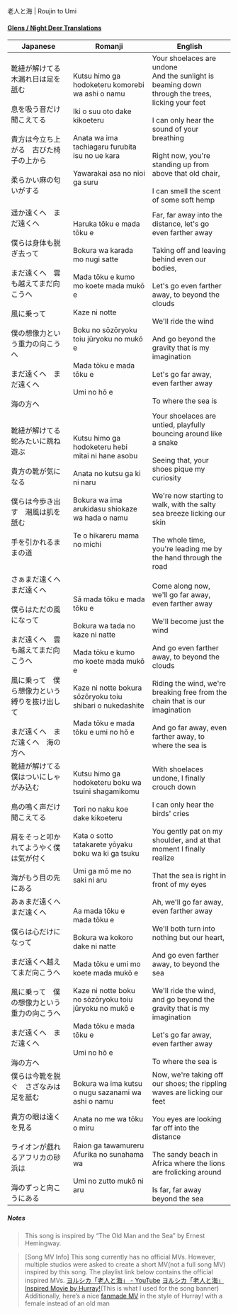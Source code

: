 老人と海 | Roujin to Umi
#### [Glens / Night Deer Translations](https://twitter.com/NightDeerTL)

| Japanese                                                                                                                   | Romanji                                                                                                                                                                                                                             | English                                                                                                                                                                                                                                                                                                                              |
| -------------------------------------------------------------------------------------------------------------------------- | ----------------------------------------------------------------------------------------------------------------------------------------------------------------------------------------------------------------------------------- | ------------------------------------------------------------------------------------------------------------------------------------------------------------------------------------------------------------------------------------------------------------------------------------------------------------------------------------ |
| 靴紐が解けてる　木漏れ日は足を舐む<br><br>息を吸う音だけ聞こえてる<br><br>貴方は今立ち上がる　古びた椅子の上から<br><br>柔らかい麻の匂いがする                                        | Kutsu himo ga hodoketeru komorebi wa ashi o namu<br><br>Iki o suu oto dake kikoeteru<br><br>Anata wa ima tachiagaru furubita isu no ue kara<br><br>Yawarakai asa no nioi ga suru                                                    | Your shoelaces are undone<br>And the sunlight is beaming down through the trees, licking your feet<br><br>I can only hear the sound of your breathing<br><br>Right now, you're standing up from above that old chair,<br><br>I can smell the scent of some soft hemp                                                                 |
| 遥か遠くへ　まだ遠くへ<br><br>僕らは身体も脱ぎ去って<br><br>まだ遠くへ　雲も越えてまだ向こうへ<br><br>風に乗って<br><br>僕の想像力という重力の向こうへ<br><br>まだ遠くへ　まだ遠くへ<br><br>海の方へ | Haruka tōku e mada tōku e<br><br>Bokura wa karada mo nugi satte<br><br>Mada tōku e kumo mo koete mada mukō e<br><br>Kaze ni notte<br><br>Boku no sōzōryoku toiu jūryoku no mukō e<br><br>Mada tōku e mada tōku e<br><br>Umi no hō e | Far, far away into the distance, let's go even farther away<br><br>Taking off and leaving behind even our bodies,<br><br>Let's go even farther away, to beyond the clouds<br><br>We'll ride the wind<br><br>And go beyond the gravity that is my imagination<br><br>Let's go far away, even farther away <br><br>To where the sea is |
| 靴紐が解けてる　蛇みたいに跳ね遊ぶ<br><br>貴方の靴が気になる<br><br>僕らは今歩き出す　潮風は肌を舐む<br><br>手を引かれるままの道                                               | Kutsu himo ga hodoketeru hebi mitai ni hane asobu<br><br>Anata no kutsu ga ki ni naru<br><br>Bokura wa ima arukidasu shiokaze wa hada o namu<br><br>Te o hikareru mama no michi                                                     | Your shoelaces are untied, playfully bouncing around like a snake<br><br>Seeing that, your shoes pique my curiosity<br><br>We're now starting to walk, with the salty sea breeze licking our skin<br><br>The whole time, you're leading me by the hand through the road                                                              |
| さぁまだ遠くへ　まだ遠くへ<br><br>僕らはただの風になって<br><br>まだ遠くへ　雲も越えてまだ向こうへ<br><br>風に乗って　僕ら想像力という縛りを抜け出して<br><br>まだ遠くへ　まだ遠くへ　海の方へ            | Sā mada tōku e mada tōku e<br><br>Bokura wa tada no kaze ni natte<br><br>Mada tōku e kumo mo koete mada mukō e<br><br>Kaze ni notte bokura sōzōryoku toiu shibari o nukedashite<br><br>Mada tōku e mada tōku e umi no hō e          | Come along now, we'll go far away, even farther away<br><br>We'll become just the wind<br><br>And go even farther away, to beyond the clouds<br><br>Riding the wind, we're breaking free from the chain that is our imagination<br><br>And go far away, even farther away, to where the sea is                                       |
| 靴紐が解けてる　僕はついにしゃがみ込む<br><br>鳥の鳴く声だけ聞こえてる<br><br>肩をそっと叩かれてようやく僕は気が付く<br><br>海がもう目の先にある                                       | Kutsu himo ga hodoketeru boku wa tsuini shagamikomu<br><br>Tori no naku koe dake kikoeteru<br><br>Kata o sotto tatakarete yōyaku boku wa ki ga tsuku<br><br>Umi ga mō me no saki ni aru                                             | With shoelaces undone, I finally crouch down<br><br>I can only hear the birds' cries<br><br>You gently pat on my shoulder, and at that moment I finally realize<br><br>That the sea is right in front of my eyes                                                                                                                     |
| あぁまだ遠くへ　まだ遠くへ<br><br>僕らは心だけになって<br><br>まだ遠くへ越えてまだ向こうへ<br><br>風に乗って　僕の想像力という重力の向こうへ<br><br>まだ遠くへ　まだ遠くへ<br><br>海の方へ          | Aa mada tōku e mada tōku e<br><br>Bokura wa kokoro dake ni natte<br><br>Mada tōku e umi mo koete mada mukō e<br><br>Kaze ni notte boku no sōzōryoku toiu jūryoku no mukō e<br><br>Mada tōku e mada tōku e<br><br>Umi no hō e        | Ah, we'll go far away, even farther away<br><br>We'll both turn into nothing but our heart,<br><br>And go even farther away, to beyond the sea<br><br>We'll ride the wind, and go beyond the gravity that is my imagination<br><br>Let's go far away, even farther away<br><br>To where the sea is                                   |
| 僕らは今靴を脱ぐ　さざなみは足を舐む<br><br>貴方の眼は遠くを見る<br><br>ライオンが戯れるアフリカの砂浜は<br><br>海のずっと向こうにある                                            | Bokura wa ima kutsu o nugu sazanami wa ashi o namu<br><br>Anata no me wa tōku o miru<br><br>Raion ga tawamureru Afurika no sunahama wa<br><br>Umi no zutto mukō ni aru                                                              | Now, we're taking off our shoes; the rippling waves are licking our feet<br><br>You eyes are looking far off into the distance<br><br>The sandy beach in Africa where the lions are frolicking around<br><br>Is far, far away beyond the sea                                                                                         |
##### Notes
>This song is inspired by “The Old Man and the Sea” by Ernest Hemingway.

>[Song MV Info] This song currently has no official MVs. However, multiple studios were asked to create a short MV(not a full song MV) inspired by this song. The playlist link below contains the official inspired MVs.
  [ヨルシカ「老人と海」 - YouTube](https://youtube.com/playlist?list=PLB1PuqtbwVQn6Dyl-dtW3P4WWDcUmIaUz)
  [ヨルシカ「老人と海」Inspired Movie by Hurray!](https://youtu.be/XoziXabRRus)(This is what I used for the song banner)
  Additionally, here’s a nice [fanmade MV](https://twitter.com/Wushi_Graphy/status/1475497668193697795) in the style of Hurray! with a female instead of an old man